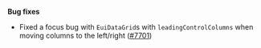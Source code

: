 **Bug fixes**

- Fixed a focus bug with `EuiDataGrid`s with `leadingControlColumns` when moving columns to the left/right ([#7701](https://github.com/elastic/eui/pull/7701))

